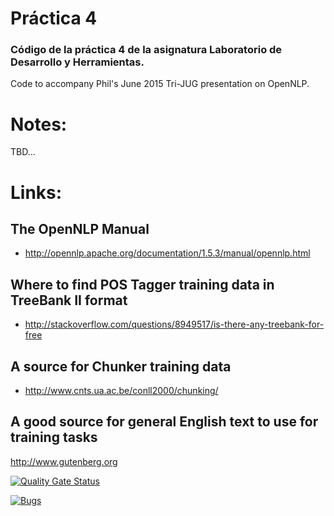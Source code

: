# Práctica 4
### Código de la práctica 4 de la asignatura Laboratorio de Desarrollo y Herramientas.

Code to accompany Phil's June 2015 Tri-JUG presentation
on OpenNLP.

# Notes:

TBD...

# Links:

## The OpenNLP Manual
* http://opennlp.apache.org/documentation/1.5.3/manual/opennlp.html

## Where to find POS Tagger training data in TreeBank II format
* http://stackoverflow.com/questions/8949517/is-there-any-treebank-for-free

## A source for Chunker training data
* http://www.cnts.ua.ac.be/conll2000/chunking/

## A good source for general English text to use for training tasks
http://www.gutenberg.org

[![Quality Gate Status](https://sonarcloud.io/api/project_badges/measure?project=StevenRguez_LDyH-PR4&metric=alert_status)](https://sonarcloud.io/summary/new_code?id=StevenRguez_LDyH-PR4)

[![Bugs](https://sonarcloud.io/api/project_badges/measure?project=StevenRguez_LDyH-PR4&metric=bugs)](https://sonarcloud.io/summary/new_code?id=StevenRguez_LDyH-PR4)